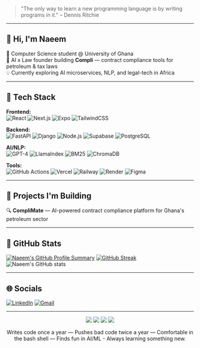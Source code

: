 > "The only way to learn a new programming language is by writing programs in it." – Dennis Ritchie

---

## 👋 Hi, I'm Naeem

🚀 Computer Science student @ University of Ghana  
🧠 AI x Law founder building **Compli** — contract compliance tools for petroleum & tax laws  
💡 Currently exploring AI microservices, NLP, and legal-tech in Africa  

---

## 🧰 Tech Stack

**Frontend:**  
![React](https://img.shields.io/badge/React-20232A?style=for-the-badge&logo=react&logoColor=61DAFB)
![Next.js](https://img.shields.io/badge/Next.js-000000?style=for-the-badge&logo=nextdotjs&logoColor=white)
![Expo](https://img.shields.io/badge/Expo-000020?style=for-the-badge&logo=expo&logoColor=white)
![TailwindCSS](https://img.shields.io/badge/TailwindCSS-38B2AC?style=for-the-badge&logo=tailwind-css&logoColor=white)

**Backend:**  
![FastAPI](https://img.shields.io/badge/FastAPI-009688?style=for-the-badge&logo=fastapi&logoColor=white)
![Django](https://img.shields.io/badge/Django-092E20?style=for-the-badge&logo=django&logoColor=white)
![Node.js](https://img.shields.io/badge/Node.js-339933?style=for-the-badge&logo=nodedotjs&logoColor=white)
![Supabase](https://img.shields.io/badge/Supabase-3ECF8E?style=for-the-badge&logo=supabase&logoColor=white)
![PostgreSQL](https://img.shields.io/badge/PostgreSQL-4169E1?style=for-the-badge&logo=postgresql&logoColor=white)

**AI/NLP:**  
![GPT-4](https://img.shields.io/badge/GPT--4-8B5CF6?style=for-the-badge&logo=openai&logoColor=white)
![LlamaIndex](https://img.shields.io/badge/LlamaIndex-ffbe76?style=for-the-badge)
![BM25](https://img.shields.io/badge/BM25-00BFFF?style=for-the-badge)
![ChromaDB](https://img.shields.io/badge/ChromaDB-6e40c9?style=for-the-badge)

**Tools:**  
![GitHub Actions](https://img.shields.io/badge/GitHub%20Actions-2088FF?style=for-the-badge&logo=github-actions&logoColor=white)
![Vercel](https://img.shields.io/badge/Vercel-000000?style=for-the-badge&logo=vercel&logoColor=white)
![Railway](https://img.shields.io/badge/Railway-0B0D0E?style=for-the-badge&logo=railway&logoColor=white)
![Render](https://img.shields.io/badge/Render-46E3B7?style=for-the-badge&logo=render&logoColor=white)
![Figma](https://img.shields.io/badge/Figma-F24E1E?style=for-the-badge&logo=figma&logoColor=white)

---

## 💼 Projects I'm Building

🔍 **CompliMate** — AI-powered contract compliance platform for Ghana's petroleum sector

---

## 🚀 GitHub Stats

[![Naeem's GitHub Profile Summary](https://github-profile-summary-cards.vercel.app/api/cards/profile-details?username=naeemAbdul-Aziz&theme=dark)](https://github.com/naeemAbdul-Aziz)
[![GitHub Streak](https://streak-stats.demolab.com?user=naeemAbdul-Aziz&theme=dark&hide_border=true)](https://github.com/naeemAbdul-Aziz)
![Naeem's GitHub stats](https://github-readme-stats.vercel.app/api?username=naeemAbdul-Aziz&show_icons=true&theme=github_dark)

---

## 🌐 Socials

[![LinkedIn](https://img.shields.io/badge/LinkedIn-0077B5?style=for-the-badge&logo=linkedin&logoColor=white)](https://www.linkedin.com/in/naeem-abdul-aziz-3b719223a/)
[![Gmail](https://img.shields.io/badge/Gmail-D14836?style=for-the-badge&logo=gmail&logoColor=white)](mailto:naeemabdulaziz202@gmail.com)

---

<p align="center">
  <img src="https://img.shields.io/badge/Code%20Addict-F06529?style=for-the-badge&logo=codewars&logoColor=white" />
  <img src="https://img.shields.io/badge/AI%20Explorer-00C7B7?style=for-the-badge&logo=openai&logoColor=white" />
  <img src="https://img.shields.io/badge/Version%20Control%20Pro-181717?style=for-the-badge&logo=git&logoColor=white" />
  <img src="https://img.shields.io/badge/Terminal%20Warrior-000000?style=for-the-badge&logo=gnubash&logoColor=white" />
</p>

<p align="center">
  Writes code once a year — Pushes bad code twice a year — Comfortable in the bash shell — Finds fun in AI/ML -  Always learning something new.
</p>
